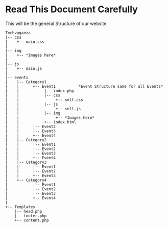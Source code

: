 # Read This Document Carefully 

This will be the general Structure of our website


	Techvaganza
	|-- css
	|    +-- main.css
	|
	|-- img
	|    +-- *Images here*
	|
	|-- js
	|    +-- main.js
	|
	|-- events
	|	 |-- Category1
	|	 |		+-- Event1          *Event Structure same for all Events*
	|	 |			 |-- index.php
	|	 |			 |-- css
	|	 |			 	  +-- self.css
	|	 |			 |-- js
	|	 |			 	  +-- self.js
	|	 |			 |-- img
	|	 |			 	  +-- *Images here*
	|	 |			 +-- index.html
	|	 |		|-- Event2
	|	 |		|-- Event3
	|	 |		+-- Event4
	|	 |-- Category2
	|	 |		|-- Event1
	|	 |		|-- Event2
	|	 |		|-- Event3
	|	 |		+-- Event4
	|	 |-- Category3
	|	 |		|-- Event1
	|	 |		|-- Event2
	|	 |		+-- Event3
	|	 +-- Category4
	|	 		|-- Event1
	|	 		|-- Event2
	|	 		|-- Event3
	|	 		+-- Event4
	|
	+-- Templates
		|-- head.php
		|-- footer.php
		+-- content.php
